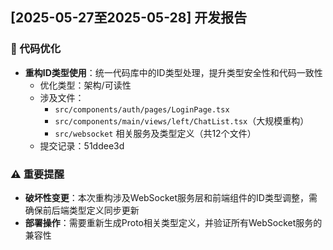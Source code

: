 ## [2025-05-27至2025-05-28] 开发报告

### 🔧 代码优化  
- **重构ID类型使用**：统一代码库中的ID类型处理，提升类型安全性和代码一致性  
  - 优化类型：架构/可读性  
  - 涉及文件：  
    - `src/components/auth/pages/LoginPage.tsx`  
    - `src/components/main/views/left/ChatList.tsx`（大规模重构）  
    - `src/websocket` 相关服务及类型定义（共12个文件）  
  - 提交记录：51ddee3d  

### ⚠️ 重要提醒  
- **破坏性变更**：本次重构涉及WebSocket服务层和前端组件的ID类型调整，需确保前后端类型定义同步更新  
- **部署操作**：需要重新生成Proto相关类型定义，并验证所有WebSocket服务的兼容性